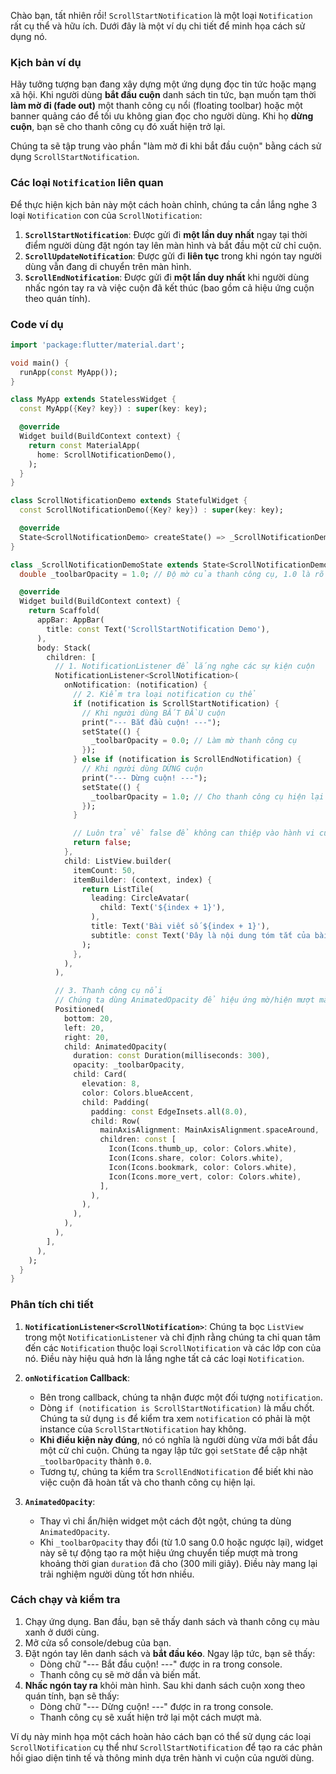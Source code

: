 Chào bạn, tất nhiên rồi! `ScrollStartNotification` là một loại `Notification` rất cụ thể và hữu ích. Dưới đây là một ví dụ chi tiết để minh họa cách sử dụng nó.

### Kịch bản ví dụ

Hãy tưởng tượng bạn đang xây dựng một ứng dụng đọc tin tức hoặc mạng xã hội. Khi người dùng **bắt đầu cuộn** danh sách tin tức, bạn muốn tạm thời **làm mờ đi (fade out)** một thanh công cụ nổi (floating toolbar) hoặc một banner quảng cáo để tối ưu không gian đọc cho người dùng. Khi họ **dừng cuộn**, bạn sẽ cho thanh công cụ đó xuất hiện trở lại.

Chúng ta sẽ tập trung vào phần "làm mờ đi khi bắt đầu cuộn" bằng cách sử dụng `ScrollStartNotification`.

### Các loại `Notification` liên quan

Để thực hiện kịch bản này một cách hoàn chỉnh, chúng ta cần lắng nghe 3 loại `Notification` con của `ScrollNotification`:

1.  **`ScrollStartNotification`**: Được gửi đi **một lần duy nhất** ngay tại thời điểm người dùng đặt ngón tay lên màn hình và bắt đầu một cử chỉ cuộn.
2.  **`ScrollUpdateNotification`**: Được gửi đi **liên tục** trong khi ngón tay người dùng vẫn đang di chuyển trên màn hình.
3.  **`ScrollEndNotification`**: Được gửi đi **một lần duy nhất** khi người dùng nhấc ngón tay ra và việc cuộn đã kết thúc (bao gồm cả hiệu ứng cuộn theo quán tính).

### Code ví dụ

```dart
import 'package:flutter/material.dart';

void main() {
  runApp(const MyApp());
}

class MyApp extends StatelessWidget {
  const MyApp({Key? key}) : super(key: key);

  @override
  Widget build(BuildContext context) {
    return const MaterialApp(
      home: ScrollNotificationDemo(),
    );
  }
}

class ScrollNotificationDemo extends StatefulWidget {
  const ScrollNotificationDemo({Key? key}) : super(key: key);

  @override
  State<ScrollNotificationDemo> createState() => _ScrollNotificationDemoState();
}

class _ScrollNotificationDemoState extends State<ScrollNotificationDemo> {
  double _toolbarOpacity = 1.0; // Độ mờ của thanh công cụ, 1.0 là rõ hoàn toàn

  @override
  Widget build(BuildContext context) {
    return Scaffold(
      appBar: AppBar(
        title: const Text('ScrollStartNotification Demo'),
      ),
      body: Stack(
        children: [
          // 1. NotificationListener để lắng nghe các sự kiện cuộn
          NotificationListener<ScrollNotification>(
            onNotification: (notification) {
              // 2. Kiểm tra loại notification cụ thể
              if (notification is ScrollStartNotification) {
                // Khi người dùng BẮT ĐẦU cuộn
                print("--- Bắt đầu cuộn! ---");
                setState(() {
                  _toolbarOpacity = 0.0; // Làm mờ thanh công cụ
                });
              } else if (notification is ScrollEndNotification) {
                // Khi người dùng DỪNG cuộn
                print("--- Dừng cuộn! ---");
                setState(() {
                  _toolbarOpacity = 1.0; // Cho thanh công cụ hiện lại
                });
              }

              // Luôn trả về false để không can thiệp vào hành vi cuộn mặc định
              return false;
            },
            child: ListView.builder(
              itemCount: 50,
              itemBuilder: (context, index) {
                return ListTile(
                  leading: CircleAvatar(
                    child: Text('${index + 1}'),
                  ),
                  title: Text('Bài viết số ${index + 1}'),
                  subtitle: const Text('Đây là nội dung tóm tắt của bài viết...'),
                );
              },
            ),
          ),

          // 3. Thanh công cụ nổi
          // Chúng ta dùng AnimatedOpacity để hiệu ứng mờ/hiện mượt mà hơn
          Positioned(
            bottom: 20,
            left: 20,
            right: 20,
            child: AnimatedOpacity(
              duration: const Duration(milliseconds: 300),
              opacity: _toolbarOpacity,
              child: Card(
                elevation: 8,
                color: Colors.blueAccent,
                child: Padding(
                  padding: const EdgeInsets.all(8.0),
                  child: Row(
                    mainAxisAlignment: MainAxisAlignment.spaceAround,
                    children: const [
                      Icon(Icons.thumb_up, color: Colors.white),
                      Icon(Icons.share, color: Colors.white),
                      Icon(Icons.bookmark, color: Colors.white),
                      Icon(Icons.more_vert, color: Colors.white),
                    ],
                  ),
                ),
              ),
            ),
          ),
        ],
      ),
    );
  }
}
```

### Phân tích chi tiết

1.  **`NotificationListener<ScrollNotification>`**: Chúng ta bọc `ListView` trong một `NotificationListener` và chỉ định rằng chúng ta chỉ quan tâm đến các `Notification` thuộc loại `ScrollNotification` và các lớp con của nó. Điều này hiệu quả hơn là lắng nghe tất cả các loại `Notification`.

2.  **`onNotification` Callback**:
    *   Bên trong callback, chúng ta nhận được một đối tượng `notification`.
    *   Dòng `if (notification is ScrollStartNotification)` là mấu chốt. Chúng ta sử dụng `is` để kiểm tra xem `notification` có phải là một instance của `ScrollStartNotification` hay không.
    *   **Khi điều kiện này đúng**, nó có nghĩa là người dùng vừa mới bắt đầu một cử chỉ cuộn. Chúng ta ngay lập tức gọi `setState` để cập nhật `_toolbarOpacity` thành `0.0`.
    *   Tương tự, chúng ta kiểm tra `ScrollEndNotification` để biết khi nào việc cuộn đã hoàn tất và cho thanh công cụ hiện lại.

3.  **`AnimatedOpacity`**:
    *   Thay vì chỉ ẩn/hiện widget một cách đột ngột, chúng ta dùng `AnimatedOpacity`.
    *   Khi `_toolbarOpacity` thay đổi (từ 1.0 sang 0.0 hoặc ngược lại), widget này sẽ tự động tạo ra một hiệu ứng chuyển tiếp mượt mà trong khoảng thời gian `duration` đã cho (300 mili giây). Điều này mang lại trải nghiệm người dùng tốt hơn nhiều.

### Cách chạy và kiểm tra

1.  Chạy ứng dụng. Ban đầu, bạn sẽ thấy danh sách và thanh công cụ màu xanh ở dưới cùng.
2.  Mở cửa sổ console/debug của bạn.
3.  Đặt ngón tay lên danh sách và **bắt đầu kéo**. Ngay lập tức, bạn sẽ thấy:
    *   Dòng chữ "--- Bắt đầu cuộn! ---" được in ra trong console.
    *   Thanh công cụ sẽ mờ dần và biến mất.
4.  **Nhấc ngón tay ra** khỏi màn hình. Sau khi danh sách cuộn xong theo quán tính, bạn sẽ thấy:
    *   Dòng chữ "--- Dừng cuộn! ---" được in ra trong console.
    *   Thanh công cụ sẽ xuất hiện trở lại một cách mượt mà.

Ví dụ này minh họa một cách hoàn hảo cách bạn có thể sử dụng các loại `ScrollNotification` cụ thể như `ScrollStartNotification` để tạo ra các phản hồi giao diện tinh tế và thông minh dựa trên hành vi cuộn của người dùng.
